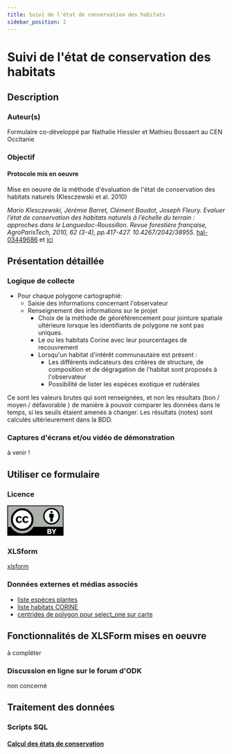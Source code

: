 ```yaml
---
title: Suivi de l'état de conservation des habitats
sidebar_position: 2
---
```

# Suivi de l'état de conservation des habitats

## Description

### Auteur(s)

Formulaire co-développé par Nathalie Hiessler et Mathieu Bossaert au CEN Occitanie

### Objectif

#### Protocole mis en oeuvre

Mise en oeuvre de la méthode d'évaluation de l'état de conservation des habitats naturels (Klesczewski et al. 2010)

*Mario Klesczewski, Jérémie Barret, Clément Baudot, Joseph Fleury. Evaluer l’état de conservation des habitats naturels à l’échelle du terrain : approches dans le Languedoc-Roussillon. Revue forestière française, AgroParisTech, 2010, 62 (3-4), pp.417-427. 10.4267/2042/38955.* [hal-03449686](https://hal.archives-ouvertes.fr/hal-03449686/document)
 et [ici](../fichiers/etat_conservation_habitats/417_427_HD_N.pdf)
## Présentation détaillée

### Logique de collecte

* Pour chaque polygone cartographié:
  * Saisie des informations concernant l'observateur
  * Renseignement des informations sur le projet
    * Choix de la méthode de géoréférencement pour jointure spatiale ultérieure lorsque les identifiants de polygone ne sont pas uniques.
    * Le ou les habitats Corine avec leur pourcentages de recouvrement
    * Lorsqu'un habitat d'intérêt communautaire est présent :
      * Les différents indicateurs des critères de structure, de composition et de dégragation de l'habitat sont proposés à l'observateur
      * Possibilité de lister les espèces exotique et rudérales

Ce sont les valeurs brutes qui sont renseignées, et non les résultats (bon / moyen / défavorable ) de manière à pouvoir comparer les données dans le temps, si les seuils étaient amenés à changer. Les résultats (notes) sont calculés ultérieurement dans la BDD.

### Captures d'écrans et/ou vidéo de démonstration

à venir !

## Utiliser ce formulaire

### Licence

[![CC-BY](../fichiers/by.png)]((https://creativecommons.org/licenses/by/2.0/fr/))

### XLSform

[xlsform](../fichiers/etat_conservation_habitats/etats_conservation_hbt_n2k_v2023.xlsx)

### Données externes et médias associés

* [liste espèces plantes](../fichiers/etat_conservation_habitats/especes_plantes.csv)
* [liste habitats CORINE](../fichiers/etat_conservation_habitats/taxref_sicen_habitat.csv)
* [centrides de polygon pour select_one sur carte](../fichiers/etat_conservation_habitats/centroides_polygones_habitats.csv)

## Fonctionnalités de XLSForm mises en oeuvre

à compléter

### Discussion en ligne sur le forum d'ODK

non concerné

## Traitement des données

### Scripts SQL

#### [Calcul des états de conservation](../fichiers/etat_conservation_habitats/calculs_notes_ec.sql)

